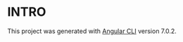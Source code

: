 # INTRO
 
This project was generated with [Angular CLI](https://github.com/angular/angular-cli) version 7.0.2.

